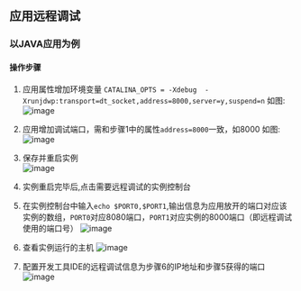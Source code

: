 ## 应用远程调试
### 以JAVA应用为例
#### 操作步骤
1. 应用属性增加环境变量
```CATALINA_OPTS = -Xdebug  -Xrunjdwp:transport=dt_socket,address=8000,server=y,suspend=n```
如图:
![image](images/debug/env.png)

2. 应用增加调试端口，需和步骤1中的属性```address=8000```一致，如8000
如图:
![image](images/debug/ports.png)

3. 保存并重启实例\
![image](images/debug/restart.png)

4. 实例重启完毕后,点击需要远程调试的实例控制台

5. 在实例控制台中输入```echo $PORT0,$PORT1```,输出信息为应用放开的端口对应该实例的数组，```PORT0```对应8080端口，```PORT1```对应实例的8000端口（即远程调试使用的端口号）
![image](images/debug/terminal.png)

6. 查看实例运行的主机
![image](images/debug/host.png)

7. 配置开发工具IDE的远程调试信息为步骤6的IP地址和步骤5获得的端口
![image](images/debug/debug.png)